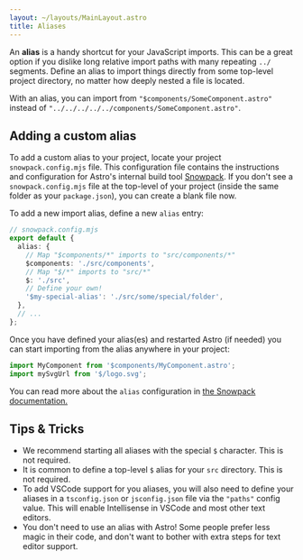 ```yaml
---
layout: ~/layouts/MainLayout.astro
title: Aliases
---
```


An **alias** is a handy shortcut for your JavaScript imports. This can be a great option if you dislike long relative import paths with many repeating `../` segments. Define an alias to import things directly from some top-level project directory, no matter how deeply nested a file is located.

With an alias, you can import from `"$components/SomeComponent.astro"` instead of `"../../../../../components/SomeComponent.astro"`.

## Adding a custom alias

To add a custom alias to your project, locate your project `snowpack.config.mjs` file. This configuration file contains the instructions and configuration for Astro's internal build tool [Snowpack](https://www.snowpack.dev/reference/configuration). If you don't see a `snowpack.config.mjs` file at the top-level of your project (inside the same folder as your `package.json`), you can create a blank file now.

To add a new import alias, define a new `alias` entry:

```ts
// snowpack.config.mjs
export default {
  alias: {
    // Map "$components/*" imports to "src/components/*"
    $components: './src/components',
    // Map "$/*" imports to "src/*"
    $: './src',
    // Define your own!
    '$my-special-alias': './src/some/special/folder',
  },
  // ...
};
```

Once you have defined your alias(es) and restarted Astro (if needed) you can start importing from the alias anywhere in your project:

```js
import MyComponent from '$components/MyComponent.astro';
import mySvgUrl from '$/logo.svg';
```

You can read more about the `alias` configuration in [the Snowpack documentation.](https://www.snowpack.dev/reference/configuration#alias)

## Tips & Tricks

- We recommend starting all aliases with the special `$` character. This is not required.
- It is common to define a top-level `$` alias for your `src` directory. This is not required.
- To add VSCode support for you aliases, you will also need to define your aliases in a `tsconfig.json` or `jsconfig.json` file via the `"paths"` config value. This will enable Intellisense in VSCode and most other text editors.
- You don't need to use an alias with Astro! Some people prefer less magic in their code, and don't want to bother with extra steps for text editor support.
